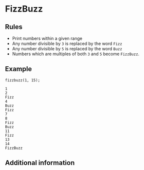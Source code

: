 # FizzBuzz

## Rules

- Print numbers within a given range
- Any number divisible by `3` is replaced by the word `Fizz`
- Any number divisible by `5` is replaced by the word `Buzz`
- Numbers which are multiples of both `3` and `5` become `FizzBuzz`.

## Example

```
fizzbuzz(1, 15);

1
2
Fizz
4
Buzz
Fizz
7
8
Fizz
Buzz
11
Fizz
13
14
FizzBuzz
```

## Additional information

[](http://codingdojo.org/cgi-bin/index.pl?KataFizzBuzz)

